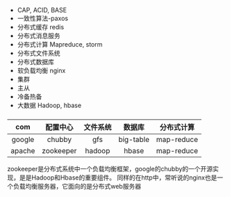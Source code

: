 
*	CAP, ACID, BASE
*	一致性算法-paxos
*	分布式缓存 redis
*	分布式消息服务
*	分布式计算 Mapreduce, storm
*	分布式文件系统
*	分布式数据库
*	软负载均衡 nginx
*	集群
*	主从
*	冷备热备
*	大数据 Hadoop, hbase

### 



|com		|配置中心	|文件系统	|数据库		|分布式计算	|
|:---:		|:---:		|:---:		|:---:		|:---:		|
|google		|chubby		|gfs		|big-table	|map-reduce	|
|apache		|zookeeper	|hadoop		|hbase		|map-reduce	|

zookeeper是分布式系统中一个负载均衡框架，google的chubby的一个开源实现，是是Hadoop和Hbase的重要组件。
同样的在http中，常听说的nginx也是一个负载均衡服务器，它面向的是分布式web服务器
